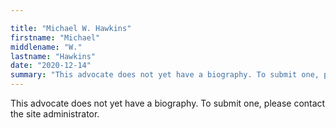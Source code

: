 ```yaml
---

title: "Michael W. Hawkins"
firstname: "Michael"
middlename: "W."
lastname: "Hawkins"
date: "2020-12-14"
summary: "This advocate does not yet have a biography. To submit one, please contact the site administrator."
---
```

This advocate does not yet have a biography. To submit one, please contact the site administrator.

